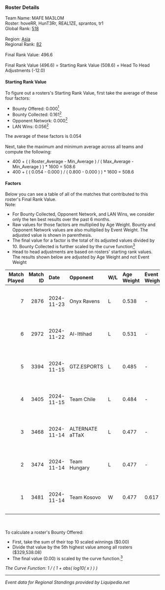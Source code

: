 ### Roster Details<br />
Team Name: MAFE MA3LOM<br />
Roster: hoveRR, HunT3Rr, REAL1ZE, sprantos, tr1<br />
Global Rank: [518](../standings_global.md)<br />
<br />
Region: [Asia]( ../standings_asia.md)<br />
Regional Rank: [82]( ../standings_asia.md)<br />
<br />
Final Rank Value:  496.6<br />
<br />
Final Rank Value (496.6) = Starting Rank Value (508.6) + Head To Head Adjustments (-12.0)<br />

#### Starting Rank Value<br />
To figure out a rosters's Starting Rank Value, first take the average of these four factors:<br />
- Bounty Offered: 0.000[<sup>1</sup>](#table2)
- Bounty Collected: 0.161[<sup>2</sup>](#table1)
- Opponent Network: 0.000[<sup>2</sup>](#table1)
- LAN Wins: 0.056[<sup>2</sup>](#table1)

The average of these factors is 0.054<br />
<br />
Next, take the maximum and minimum average across all teams and compute the following:<br />
- 400 + ( ( Roster_Average - Min_Average ) / ( Max_Average - Min_Average ) ) * 1600 = 508.6
- 400 + ( ( 0.054 - 0.000 ) / ( 0.800 - 0.000 ) ) * 1600 = 508.6


#### Factors<br />
Below you can see a table of all of the matches that contributed to this roster's Final Rank Value.<br />
Note:<br />

- For Bounty Collected, Opponent Network, and LAN Wins, we consider only the ten best results over the past 6 months.
- Raw values for those factors are multiplied by Age Weight. Bounty and Opponent Network values are also multiplied by Event Weight. The adjusted value is shown in parenthesis.
- The final value for a factor is the total of its adjusted values divided by 10. Bounty Collected is further scaled by the curve function[<sup>3</sup>](#curveFunction)
- Head to head adjustments are based on rosters' starting rank values. The results shown below are adjusted by Age Weight and not Event Weight
<span id="table1"></span><br />


| Match Played | Match ID | Date       | Opponent        | W/L | Age Weight | Event Weight | Bounty Collected | Opponent Network | LAN Wins  | H2H Adj. | Roster                                  |
| -: | -: | :- | :- | :- | :- | :- | :- | :- | :- | -: | :- |
|            7 |     2876 | 2024-11-23 | Onyx Ravens     | L   | 0.538      | -            | -                | -                | -         |    -4.75 | hoveRR, HunT3Rr, REAL1ZE, sprantos, tr1 |
|            6 |     2972 | 2024-11-22 | Al-Ittihad      | L   | 0.531      | -            | -                | -                | -         |    -4.37 | hoveRR, HunT3Rr, REAL1ZE, sprantos, tr1 |
|            5 |     3394 | 2024-11-15 | GTZ.ESPORTS     | L   | 0.485      | -            | -                | -                | -         |    -0.40 | BOROS, HuNt3R, REAL1ZE, sprantos, tr1   |
|            4 |     3405 | 2024-11-15 | Team Chile      | L   | 0.484      | -            | -                | -                | -         |    -7.13 | BOROS, HuNt3R, REAL1ZE, sprantos, tr1   |
|            3 |     3468 | 2024-11-14 | ALTERNATE aTTaX | L   | 0.477      | -            | -                | -                | -         |    -1.50 | BOROS, HuNt3R, REAL1ZE, sprantos, tr1   |
|            2 |     3474 | 2024-11-14 | Team Hungary    | L   | 0.477      | -            | -                | -                | -         |    -2.69 | BOROS, HuNt3R, REAL1ZE, sprantos, tr1   |
|            1 |     3481 | 2024-11-14 | Team Kosovo     | W   | 0.477      | 0.617        | 0.000 (0.000)    | 0.004 (0.001)    | 1 (0.477) |     8.81 | BOROS, HuNt3R, REAL1ZE, sprantos, tr1   |

<br />
<span id="table2"></span><br />
To calculate a roster's Bounty Offered:<br />

- First, take the sum of their top 10 scaled winnings ($0.00)
- Divide that value by the 5th highest value among all rosters ($329,538.08)
- The final value (0.00) is scaled by the curve function.[<sup>3</sup>](#curveFunction)

<span id="curveFunction"></span>_The Curve Function: 1 / ( 1 + abs( log10( x ) ) )_<br />

---
_Event data for Regional Standings provided by Liquipedia.net_<br />
